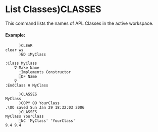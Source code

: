 




<h1 class="heading"><span class="name">List Classes</span><span class="command">)CLASSES</span></h1>

This command lists the names of APL Classes in the active workspace.

#### Example:
```apl
      )CLEAR
clear ws
      )ED ○MyClass
 
:Class MyClass
    ∇ Make Name
      :Implements Constructor
      ⎕DF Name
    ∇
:EndClass ⍝ MyClass
 
      )CLASSES
MyClass
      )COPY OO YourClass
.\OO saved Sun Jan 29 18:32:03 2006
      )CLASSES
MyClass YourClass
      ⎕NC 'MyClass' 'YourClass'
9.4 9.4
```



